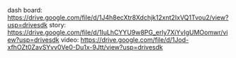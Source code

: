 dash board: https://drive.google.com/file/d/1J4h8ecXtr8Xdchjk12xnt2IxVQ1Tvou2/view?usp=drivesdk
story: https://drive.google.com/file/d/1IuLhCYYU9w8PG_erly7XiYvIgUMOomwr/view?usp=drivesdk
video: https://drive.google.com/file/d/1Jod-xfhOZt0ZavSYvv0Ve0-Du1x-9Jtt/view?usp=drivesdk
